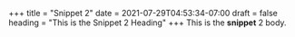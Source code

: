 +++
title = "Snippet 2"
date = 2021-07-29T04:53:34-07:00
draft = false
heading = "This is the Snippet 2 Heading"
+++
This is the **snippet** 2 body.

